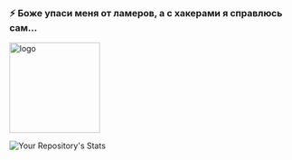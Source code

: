 ### ⚡ Боже упаси меня от ламеров, а с хакерами я справлюсь сам...

<img src="https://github-readme-stats.vercel.app/api?username=cyfive&show_icons=true" alt="logo" height="160" />

![Your Repository's Stats](https://github-readme-stats.vercel.app/api/top-langs/?username=cyfive&theme=blue-green)

<!--
**cyfive/cyfive** is a ✨ _special_ ✨ repository because its `README.md` (this file) appears on your GitHub profile.

Here are some ideas to get you started:

- 🔭 I’m currently working on ...
- 🌱 I’m currently learning ...
- 👯 I’m looking to collaborate on ...
- 🤔 I’m looking for help with ...
- 💬 Ask me about ...
- 📫 How to reach me: ...
- 😄 Pronouns: ...
- ⚡ Fun fact: ...
-->
